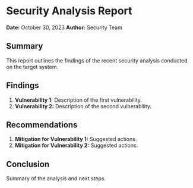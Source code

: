 # Security Analysis Report

**Date:** October 30, 2023
**Author:** Security Team

## Summary
This report outlines the findings of the recent security analysis conducted on the target system.

## Findings
1. **Vulnerability 1:** Description of the first vulnerability.
2. **Vulnerability 2:** Description of the second vulnerability.

## Recommendations
1. **Mitigation for Vulnerability 1:** Suggested actions.
2. **Mitigation for Vulnerability 2:** Suggested actions.

## Conclusion
Summary of the analysis and next steps.